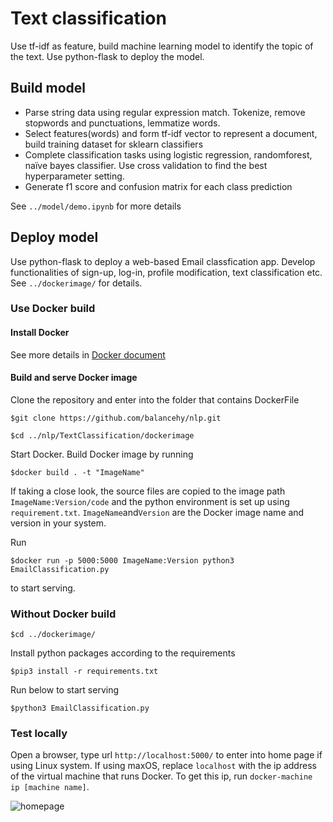 # Text classification
Use tf-idf as feature, build machine learning model to identify the topic of the text. Use python-flask to deploy the model.

## Build model
- Parse string data using regular expression match. Tokenize, remove stopwords and
punctuations, lemmatize words.
- Select features(words) and form tf-idf vector to represent a document, build training dataset
for sklearn classifiers
- Complete classification tasks using logistic regression, randomforest, naïve bayes classifier.
Use cross validation to find the best hyperparameter setting.
- Generate f1 score and confusion matrix for each class prediction

See ```../model/demo.ipynb``` for more details

## Deploy model
Use python-flask to deploy a web-based Email classfication app. Develop functionalities of sign-up, log-in,  profile modification, text classification etc. See ```../dockerimage/``` for details.

### Use Docker build

#### Install Docker
See more details in [Docker document](https://docs.docker.com/install/)

#### Build and serve Docker image

Clone the repository and enter into the folder that contains DockerFile

```$git clone https://github.com/balancehy/nlp.git```

```$cd ../nlp/TextClassification/dockerimage```

Start Docker. Build Docker image by running

```$docker build . -t "ImageName"```

If taking a close look, the source files are copied to the image path ```ImageName:Version/code``` and the python environment is set up using ```requirement.txt```. ```ImageName```and```Version``` are the Docker image name and version in your system.

Run

```$docker run -p 5000:5000 ImageName:Version python3 EmailClassification.py```

to start serving.

### Without Docker build

```$cd ../dockerimage/```

Install python packages according to the requirements

```$pip3 install -r requirements.txt```

Run below to start serving

```$python3 EmailClassification.py```

### Test locally

Open a browser, type url ```http://localhost:5000/``` to enter into home page if using Linux system. If using maxOS, replace ```localhost``` with the ip address of the virtual machine that runs Docker. To get this ip, run ```docker-machine ip [machine name]```.

![homepage](img/home.png)
